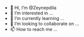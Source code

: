 - 👋 Hi, I’m @Zeynepdila
- 👀 I’m interested in ...
- 🌱 I’m currently learning ...
- 💞️ I’m looking to collaborate on ...
- 📫 How to reach me ...

<!---
Zeynepdila/Zeynepdila is a ✨ special ✨ repository because its `README.md` (this file) appears on your GitHub profile.
You can click the Preview link to take a look at your changes.
--->

